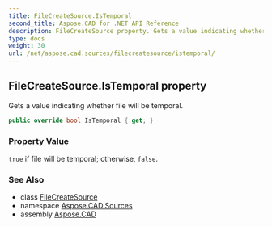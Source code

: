 ```yaml
---
title: FileCreateSource.IsTemporal
second_title: Aspose.CAD for .NET API Reference
description: FileCreateSource property. Gets a value indicating whether file will be temporal
type: docs
weight: 30
url: /net/aspose.cad.sources/filecreatesource/istemporal/
---
```

## FileCreateSource.IsTemporal property

Gets a value indicating whether file will be temporal.

```csharp
public override bool IsTemporal { get; }
```

### Property Value

`true` if file will be temporal; otherwise, `false`.

### See Also

* class [FileCreateSource](../)
* namespace [Aspose.CAD.Sources](../../filecreatesource/)
* assembly [Aspose.CAD](../../../)


